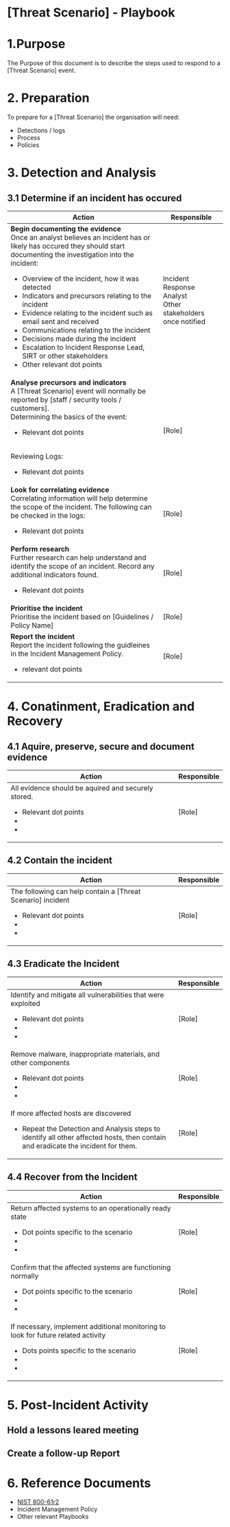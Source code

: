 # [Threat Scenario] - Playbook

# 1.Purpose
The Purpose of this document is to describe the steps used to respond to a [Threat Scenario] event.
# 2. Preparation
To prepare for a [Threat Scenario] the organisation will need:
* Detections / logs
* Process
* Policies


# 3. Detection and Analysis 
## 3.1 Determine if an incident has occured
|Action | Responsible |
|---|---|
| <b>Begin documenting the evidence</b> <br> Once an analyst believes an incident has or likely has occured they should start documenting the investigation into the incident: <br> <ul><li>Overview of the incident, how it was detected <li>Indicators and precursors relating to the incident  <li>Evidence relating to the incident such as email sent and received <li>Communications relating to the incident <li>Decisions made during the incident <li>Escalation to Incident Response Lead, SIRT or other stakeholders <li>Other relevant dot points </ul> | Incident Response Analyst <br> Other stakeholders once notified |
|<b>Analyse precursors and indicators</b><br> A [Threat Scenario] event will normally be reported by [staff / security tools / customers]. <br> Determining the basics of the event:<br><ul><li>Relevant dot points </ul><br> Reviewing Logs:<br><ul><li>Relevant dot points</ul>  | [Role] |
| <b> Look for correlating evidence</b><br> Correlating information will help determine the scope of the incident. The following can be checked in the logs: <ul><li>Relevant dot points</ul> | [Role] |
| <b>Perform research</b><br>Further research can help understand and identify the scope of an incident. Record any additional indicators found. <br><ul><li>Relevant dot points</ul> | [Role] | 
| <b>Prioritise the incident</b><br> Prioritise the incident based on [Guidelines / Policy Name] | [Role] |
| <b>Report the incident</b><br>Report the incident following the guidleines in the Incident Management Policy.<br><ul><li>relevant dot points</ul> | [Role] |

# 4. Conatinment, Eradication and Recovery
## 4.1 Aquire, preserve, secure and document evidence
|Action | Responsible |
|---|---|
| All evidence should be aquired and securely stored.<br><ul><li>Relevant dot points<li><li> |[Role] |

## 4.2 Contain the incident
|Action | Responsible |
|---|---|
|The following can help contain a [Threat Scenario] incident <br><ul><li> Relevant dot points<li><li> |[Role] |

## 4.3 Eradicate the Incident
|Action | Responsible |
|---|---|
| Identify and mitigate all vulnerabilities that were exploited <br><ul><li> Relevant dot points<li><li> |[Role] |
| Remove malware, inappropriate materials, and other components <br><ul><li>Relevant dot points <li><li> | [Role]|
| If more affected hosts are discovered <br><ul><li> Repeat the Detection and Analysis steps to identify all other affected hosts, then contain and eradicate the incident for them.|[Role]|

## 4.4 Recover from the Incident
|Action | Responsible |
|---|---|
| Return affected systems to an operationally ready state <br><ul><li>Dot points specific to the scenario<li><li> |[Role]|
| Confirm that the affected systems are functioning normally <br><ul><li> Dot points specific to the scenario<li><li> |[Role] |
| If necessary, implement additional monitoring to look for future related activity <br><ul><li> Dots points specific to the scenario<li><li> |[Role] |

# 5. Post-Incident Activity
## Hold a lessons leared meeting

## Create a follow-up Report

# 6. Reference Documents
* [NIST 800-61r2](https://csrc.nist.gov/publications/detail/sp/800-61/rev-2/final) 
* Incident Management Policy
* Other relevant Playbooks

